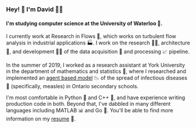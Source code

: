 ### Hey! 👋 I'm David 🤸‍♂️  
#### I'm studying computer science at the University of Waterloo 🏫. 
I currently work at Research in Flows 🌊, which works on turbulent flow analysis in industrial applications 🏭. I work on the research 🧑‍🔬, architecture 📐, and development 🧑‍💻 of the data acquisition 💾 and processing 📈 pipeline.

In the summer of 2019, I worked as a research assistant at York University in the department of mathematics and statistics 🧮, where I researched and implemented an [agent based model](https://github.com/davidgur/AgentBasedModel) 📉 of the spread of infectious diseases 🦠 (specifically, measles) in Ontario secondary schools.

I'm most comfortable in Python 🐍  and C++ 🤖, and have experience writing production code in both. Beyond that, I've dabbled in many different languages including MATLAB 📊 and Go 🐹. You'll be able to find more information on my [resume](https://github.com/davidgur/resume/raw/master/resume.pdf) 📝.

<!--
- 🔭 I’m currently working on ...
- 🌱 I’m currently learning ...
- 👯 I’m looking to collaborate on ...
- 🤔 I’m looking for help with ...
- 💬 Ask me about ...
- 📫 How to reach me: ...
- 😄 Pronouns: ...
- ⚡ Fun fact: ...
-->
